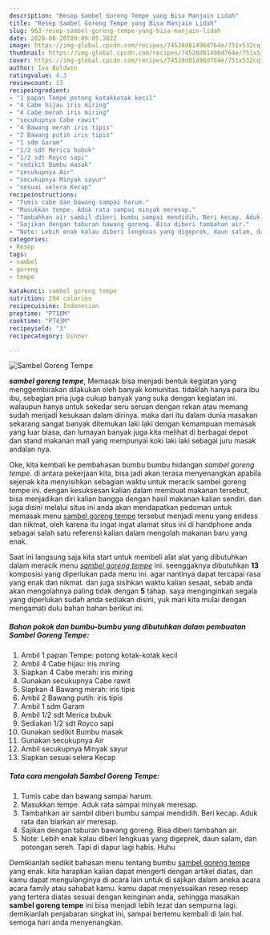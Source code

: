 ```yaml
---
description: "Resep Sambel Goreng Tempe yang Bisa Manjain Lidah"
title: "Resep Sambel Goreng Tempe yang Bisa Manjain Lidah"
slug: 963-resep-sambel-goreng-tempe-yang-bisa-manjain-lidah
date: 2020-08-20T09:09:05.382Z
image: https://img-global.cpcdn.com/recipes/74528d81496d764e/751x532cq70/sambel-goreng-tempe-foto-resep-utama.jpg
thumbnail: https://img-global.cpcdn.com/recipes/74528d81496d764e/751x532cq70/sambel-goreng-tempe-foto-resep-utama.jpg
cover: https://img-global.cpcdn.com/recipes/74528d81496d764e/751x532cq70/sambel-goreng-tempe-foto-resep-utama.jpg
author: Iva Baldwin
ratingvalue: 4.3
reviewcount: 13
recipeingredient:
- "1 papan Tempe potong kotakkotak kecil"
- "4 Cabe hijau iris miring"
- "4 Cabe merah iris miring"
- "secukupnya Cabe rawit"
- "4 Bawang merah iris tipis"
- "2 Bawang putih iris tipis"
- "1 sdm Garam"
- "1/2 sdt Merica bubuk"
- "1/2 sdt Royco sapi"
- "sedikit Bumbu masak"
- "secukupnya Air"
- "secukupnya Minyak sayur"
- "sesuai selera Kecap"
recipeinstructions:
- "Tumis cabe dan bawang sampai harum."
- "Masukkan tempe. Aduk rata sampai minyak meresap."
- "Tambahkan air sambil diberi bumbu sampai mendidih. Beri kecap. Aduk rata dan biarkan air meresap."
- "Sajikan dengan taburan bawang goreng. Bisa diberi tambahan air."
- "Note: Lebih enak kalau diberi lengkuas yang digeprek, daun salam, dan potongan sereh. Tapi di dapur lagi habis. Huhu"
categories:
- Resep
tags:
- sambel
- goreng
- tempe

katakunci: sambel goreng tempe 
nutrition: 294 calories
recipecuisine: Indonesian
preptime: "PT18M"
cooktime: "PT43M"
recipeyield: "3"
recipecategory: Dinner

---
```



![Sambel Goreng Tempe](https://img-global.cpcdn.com/recipes/74528d81496d764e/751x532cq70/sambel-goreng-tempe-foto-resep-utama.jpg)

<b><i>sambel goreng tempe</i></b>, Memasak bisa menjadi bentuk kegiatan yang menggembirakan dilakukan oleh banyak komunitas. tidaklah hanya para ibu ibu, sebagian pria juga cukup banyak yang suka dengan kegiatan ini. walaupun hanya untuk sekedar seru seruan dengan rekan atau memang sudah menjadi kesukaan dalam dirinya. maka dari itu dalam dunia masakan sekarang sangat banyak ditemukan laki laki dengan kemampuan memasak yang luar biasa, dan lumayan banyak juga kita melihat di berbagai depot dan stand makanan mall yang mempunyai koki laki laki sebagai juru masak andalan nya.



Oke, kita kembali ke pembahasan bumbu bumbu hidangan <i>sambel goreng tempe</i>. di antara pekerjaan kita, bisa jadi akan terasa menyenangkan apabila sejenak kita menyisihkan sebagian waktu untuk meracik sambel goreng tempe ini. dengan kesuksesan kalian dalam membuat makanan tersebut, bisa menjadikan diri kalian bangga dengan hasil makanan kalian sendiri. dan juga disini melalui situs ini anda akan mendapatkan pedoman untuk memasak menu <u>sambel goreng tempe</u> tersebut menjadi menu yang endess dan nikmat, oleh karena itu ingat ingat alamat situs ini di handphone anda sebagai salah satu referensi kalian dalam mengolah makanan baru yang enak.


Saat ini langsung saja kita start untuk membeli alat alat yang dibutuhkan dalam meracik menu <u><i>sambel goreng tempe</i></u> ini. seenggaknya dibutuhkan <b>13</b> komposisi yang diperlukan pada menu ini. agar nantinya dapat tercapai rasa yang enak dan nikmat. dan juga sisihkan waktu kalian sesaat, sebab anda akan mengolahnya paling tidak dengan <b>5</b> tahap. saya menginginkan segala yang diperlukan sudah anda sediakan disini, yuk mari kita mulai dengan mengamati dulu bahan bahan berikut ini.

<!--inarticleads1-->

##### Bahan pokok dan bumbu-bumbu yang dibutuhkan dalam pembuatan Sambel Goreng Tempe:

1. Ambil 1 papan Tempe: potong kotak-kotak kecil
1. Ambil 4 Cabe hijau: iris miring
1. Siapkan 4 Cabe merah: iris miring
1. Gunakan secukupnya Cabe rawit
1. Siapkan 4 Bawang merah: iris tipis
1. Ambil 2 Bawang putih: iris tipis
1. Ambil 1 sdm Garam
1. Ambil 1/2 sdt Merica bubuk
1. Sediakan 1/2 sdt Royco sapi
1. Gunakan sedikit Bumbu masak
1. Gunakan secukupnya Air
1. Ambil secukupnya Minyak sayur
1. Siapkan sesuai selera Kecap




<!--inarticleads2-->

##### Tata cara mengolah Sambel Goreng Tempe:

1. Tumis cabe dan bawang sampai harum.
1. Masukkan tempe. Aduk rata sampai minyak meresap.
1. Tambahkan air sambil diberi bumbu sampai mendidih. Beri kecap. Aduk rata dan biarkan air meresap.
1. Sajikan dengan taburan bawang goreng. Bisa diberi tambahan air.
1. Note: Lebih enak kalau diberi lengkuas yang digeprek, daun salam, dan potongan sereh. Tapi di dapur lagi habis. Huhu




Demikianlah sedikit bahasan menu tentang bumbu <u>sambel goreng tempe</u> yang enak. kita harapkan kalian dapat mengerti dengan artikel diatas, dan kamu dapat mengulanginya di acara lain untuk di sajikan dalam aneka acara acara family atau sahabat kamu. kamu dapat menyesuaikan resep resep yang tertera diatas sesuai dengan keinginan anda, sehingga masakan <b>sambel goreng tempe</b> ini bisa menjadi lebih lezat dan sempurna lagi. demikianlah penjabaran singkat ini, sampai bertemu kembali di lain hal. semoga hari anda menyenangkan.
